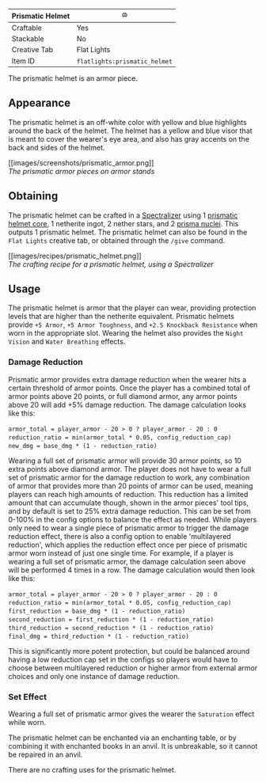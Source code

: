 | Prismatic Helmet | ![](https://github.com/Syi-I/FlatLights/blob/gear_beta/src/main/resources/assets/flatlights/textures/item/prismatic_helmet.png) |
|------------------|---------------------------------------------------------------------------------------------------------------------------------|
| Craftable        | Yes                                                                                                                             |
| Stackable        | No                                                                                                                              |
| Creative Tab     | Flat Lights                                                                                                                     |
| Item ID          | `flatlights:prismatic_helmet`                                                                                                   |

The prismatic helmet is an armor piece.

## Appearance
The prismatic helmet is an off-white color with yellow and blue highlights around the back of the helmet. The helmet has a yellow and blue visor that is meant to cover the wearer's eye area, and also has gray accents on the back and sides of the helmet.

[[images/screenshots/prismatic_armor.png]]  
_The prismatic armor pieces on armor stands_

## Obtaining
The prismatic helmet can be crafted in a [Spectralizer](Spectralizer) using 1 [prismatic helmet core](Prismatic-Helmet-Core), 1 netherite ingot, 2 nether stars, and 2 [prisma nuclei](Prisma-Nucleus). This outputs 1 prismatic helmet. The prismatic helmet can also be found in the `Flat Lights` creative tab, or obtained through the `/give` command.

[[images/recipes/prismatic_helmet.png]]  
*The crafting recipe for a prismatic helmet, using a Spectralizer*

## Usage
The prismatic helmet is armor that the player can wear, providing protection levels that are higher than the netherite equivalent. Prismatic helmets provide `+5 Armor`, `+5 Armor Toughness`, and `+2.5 Knockback Resistance` when worn in the appropriate slot. Wearing the helmet also provides the `Night Vision` and `Water Breathing` effects.

### Damage Reduction
Prismatic armor provides extra damage reduction when the wearer hits a certain threshold of armor points. Once the player has a combined total of armor points above 20 points, or full diamond armor, any armor points above 20 will add +5% damage reduction. The damage calculation looks like this: 

`armor_total = player_armor - 20 > 0 ? player_armor - 20 : 0`   
`reduction_ratio = min(armor_total * 0.05, config_reduction_cap)`   
`new_dmg = base_dmg * (1 - reduction_ratio)`

Wearing a full set of prismatic armor will provide 30 armor points, so 10 extra points above diamond armor. The player does not have to wear a full set of prismatic armor for the damage reduction to work, any combination of armor that provides more than 20 points of armor can be used, meaning players can reach high amounts of reduction. This reduction has a limited amount that can accumulate though, shown in the armor pieces' tool tips, and by default is set to 25% extra damage reduction. This can be set from 0-100% in the config options to balance the effect as needed. While players only need to wear a single piece of prismatic armor to trigger the damage reduction effect, there is also a config option to enable 'multilayered reduction', which applies the reduction effect once per piece of prismatic armor worn instead of just one single time. For example, if a player is wearing a full set of prismatic armor, the damage calculation seen above will be performed 4 times in a row. The damage calculation would then look like this:

`armor_total = player_armor - 20 > 0 ? player_armor - 20 : 0`   
`reduction_ratio = min(armor_total * 0.05, config_reduction_cap)`   
`first_reduction = base_dmg * (1 - reduction_ratio)`    
`second_reduction = first_reduction * (1 - reduction_ratio)`     
`third_reduction = second_reduction * (1 - reduction_ratio)`     
`final_dmg = third_reduction * (1 - reduction_ratio)`

This is significantly more potent protection, but could be balanced around having a low reduction cap set in the configs so players would have to choose between multilayered reduction or higher armor from external armor choices and only one instance of damage reduction.

### Set Effect
Wearing a full set of prismatic armor gives the wearer the `Saturation` effect while worn.

The prismatic helmet can be enchanted via an enchanting table, or by combining it with enchanted books in an anvil. It is unbreakable, so it cannot be repaired in an anvil.

There are no crafting uses for the prismatic helmet.
